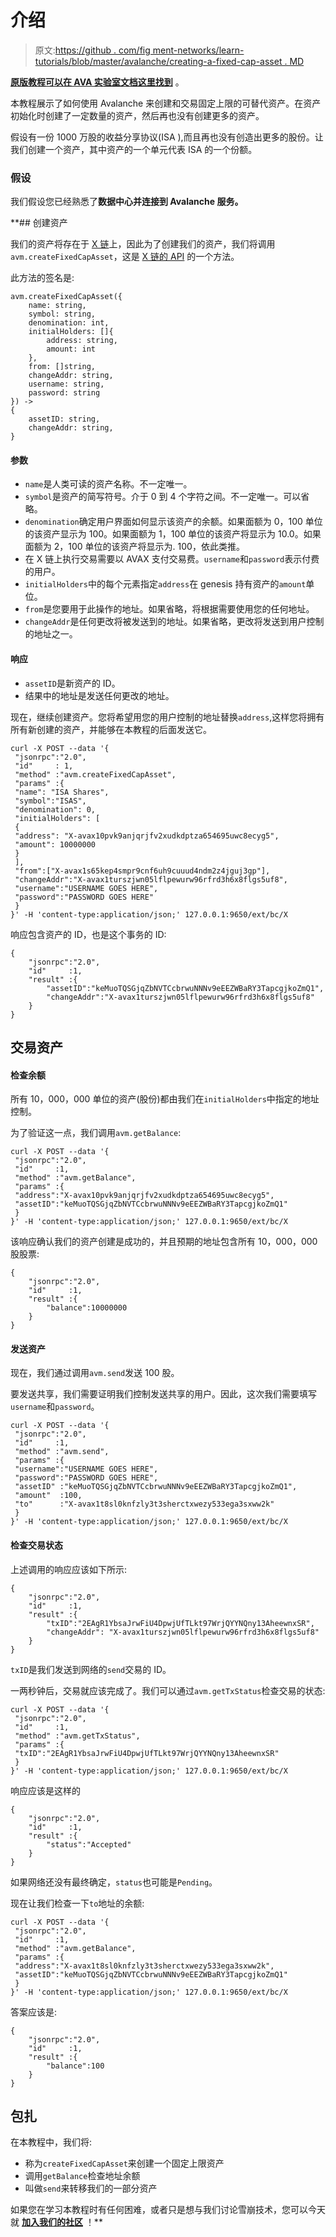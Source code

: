 # 介绍

> 原文:[https://github . com/fig ment-networks/learn-tutorials/blob/master/avalanche/creating-a-fixed-cap-asset . MD](https://github.com/figment-networks/learn-tutorials/blob/master/avalanche/creating-a-fixed-cap-asset.md)

[**原版教程可以在 AVA 实验室文档这里找到**](https://docs.avax.network/build/tutorials/smart-digital-assets/create-a-fix-cap-asset) 。

本教程展示了如何使用 Avalanche 来创建和交易固定上限的可替代资产。在资产初始化时创建了一定数量的资产，然后再也没有创建更多的资产。

假设有一份 1000 万股的收益分享协议(ISA ),而且再也没有创造出更多的股份。让我们创建一个资产，其中资产的一个单元代表 ISA 的一个份额。

### 假设

我们假设您已经熟悉了[](https://datahub.figment.io/sign_up?service=avalanche)**数据中心并连接到 Avalanche 服务。**

 **## 创建资产

我们的资产将存在于 [X 链](https://docs.avax.network/learn/platform-overview#exchange-chain-x-chain)上，因此为了创建我们的资产，我们将调用`avm.createFixedCapAsset`，这是 [X 链的 API](https://docs.figment.io/network-documentation/avalanche/rpc-and-rest-api/) 的一个方法。

此方法的签名是:

```
avm.createFixedCapAsset({
    name: string,
    symbol: string,
    denomination: int,  
    initialHolders: []{
        address: string,
        amount: int
    },
    from: []string,
    changeAddr: string,
    username: string,  
    password: string
}) ->
{
    assetID: string,
    changeAddr: string,
}
```

#### 参数

*   `name`是人类可读的资产名称。不一定唯一。
*   `symbol`是资产的简写符号。介于 0 到 4 个字符之间。不一定唯一。可以省略。
*   `denomination`确定用户界面如何显示该资产的余额。如果面额为 0，100 单位的该资产显示为 100。如果面额为 1，100 单位的该资产将显示为 10.0。如果面额为 2，100 单位的该资产将显示为. 100，依此类推。
*   在 X 链上执行交易需要以 AVAX 支付交易费。`username`和`password`表示付费的用户。
*   `initialHolders`中的每个元素指定`address`在 genesis 持有资产的`amount`单位。
*   `from`是您要用于此操作的地址。如果省略，将根据需要使用您的任何地址。
*   `changeAddr`是任何更改将被发送到的地址。如果省略，更改将发送到用户控制的地址之一。

#### 响应

*   `assetID`是新资产的 ID。
*   结果中的地址是发送任何更改的地址。

现在，继续创建资产。您将希望用您的用户控制的地址替换`address`,这样您将拥有所有新创建的资产，并能够在本教程的后面发送它。

```
curl -X POST --data '{
 "jsonrpc":"2.0",
 "id"     : 1,
 "method" :"avm.createFixedCapAsset",
 "params" :{
 "name": "ISA Shares",
 "symbol":"ISAS",
 "denomination": 0,
 "initialHolders": [
 {
 "address": "X-avax10pvk9anjqrjfv2xudkdptza654695uwc8ecyg5",
 "amount": 10000000
 }
 ],
 "from":["X-avax1s65kep4smpr9cnf6uh9cuuud4ndm2z4jguj3gp"],
 "changeAddr":"X-avax1turszjwn05lflpewurw96rfrd3h6x8flgs5uf8",
 "username":"USERNAME GOES HERE",
 "password":"PASSWORD GOES HERE"
 }
}' -H 'content-type:application/json;' 127.0.0.1:9650/ext/bc/X
```

响应包含资产的 ID，也是这个事务的 ID:

```
{
    "jsonrpc":"2.0",
    "id"     :1,
    "result" :{
        "assetID":"keMuoTQSGjqZbNVTCcbrwuNNNv9eEEZWBaRY3TapcgjkoZmQ1",
        "changeAddr":"X-avax1turszjwn05lflpewurw96rfrd3h6x8flgs5uf8"
    }
}
```

## 交易资产

#### 检查余额

所有 10，000，000 单位的资产(股份)都由我们在`initialHolders`中指定的地址控制。

为了验证这一点，我们调用`avm.getBalance`:

```
curl -X POST --data '{
 "jsonrpc":"2.0",
 "id"     :1,
 "method" :"avm.getBalance",
 "params" :{
 "address":"X-avax10pvk9anjqrjfv2xudkdptza654695uwc8ecyg5",
 "assetID":"keMuoTQSGjqZbNVTCcbrwuNNNv9eEEZWBaRY3TapcgjkoZmQ1"
 }
}' -H 'content-type:application/json;' 127.0.0.1:9650/ext/bc/X
```

该响应确认我们的资产创建是成功的，并且预期的地址包含所有 10，000，000 股股票:

```
{
    "jsonrpc":"2.0",
    "id"     :1,
    "result" :{
        "balance":10000000
    }
}
```

#### 发送资产

现在，我们通过调用`avm.send`发送 100 股。

要发送共享，我们需要证明我们控制发送共享的用户。因此，这次我们需要填写`username`和`password`。

```
curl -X POST --data '{
 "jsonrpc":"2.0",
 "id"     :1,
 "method" :"avm.send",
 "params" :{
 "username":"USERNAME GOES HERE",
 "password":"PASSWORD GOES HERE",
 "assetID" :"keMuoTQSGjqZbNVTCcbrwuNNNv9eEEZWBaRY3TapcgjkoZmQ1",
 "amount"  :100,
 "to"      :"X-avax1t8sl0knfzly3t3sherctxwezy533ega3sxww2k"
 }
}' -H 'content-type:application/json;' 127.0.0.1:9650/ext/bc/X
```

#### 检查交易状态

上述调用的响应应该如下所示:

```
{
    "jsonrpc":"2.0",
    "id"     :1,
    "result" :{
        "txID":"2EAgR1YbsaJrwFiU4DpwjUfTLkt97WrjQYYNQny13AheewnxSR",
        "changeAddr": "X-avax1turszjwn05lflpewurw96rfrd3h6x8flgs5uf8"
    }
}
```

`txID`是我们发送到网络的`send`交易的 ID。

一两秒钟后，交易就应该完成了。我们可以通过`avm.getTxStatus`检查交易的状态:

```
curl -X POST --data '{
 "jsonrpc":"2.0",
 "id"     :1,
 "method" :"avm.getTxStatus",
 "params" :{
 "txID":"2EAgR1YbsaJrwFiU4DpwjUfTLkt97WrjQYYNQny13AheewnxSR"
 }
}' -H 'content-type:application/json;' 127.0.0.1:9650/ext/bc/X
```

响应应该是这样的

```
{
    "jsonrpc":"2.0",
    "id"     :1,
    "result" :{
        "status":"Accepted"
    }
}
```

如果网络还没有最终确定，`status`也可能是`Pending`。

现在让我们检查一下`to`地址的余额:

```
curl -X POST --data '{
 "jsonrpc":"2.0",
 "id"     :1,
 "method" :"avm.getBalance",
 "params" :{
 "address":"X-avax1t8sl0knfzly3t3sherctxwezy533ega3sxww2k",
 "assetID":"keMuoTQSGjqZbNVTCcbrwuNNNv9eEEZWBaRY3TapcgjkoZmQ1"
 }
}' -H 'content-type:application/json;' 127.0.0.1:9650/ext/bc/X
```

答案应该是:

```
{
    "jsonrpc":"2.0",
    "id"     :1,
    "result" :{
        "balance":100
    }
}
```

## 包扎

在本教程中，我们将:

*   称为`createFixedCapAsset`来创建一个固定上限资产
*   调用`getBalance`检查地址余额
*   叫做`send`来转移我们的一部分资产

如果您在学习本教程时有任何困难，或者只是想与我们讨论雪崩技术，您可以今天就 [**加入我们的社区**](https://discord.gg/fszyM7K) ！**
